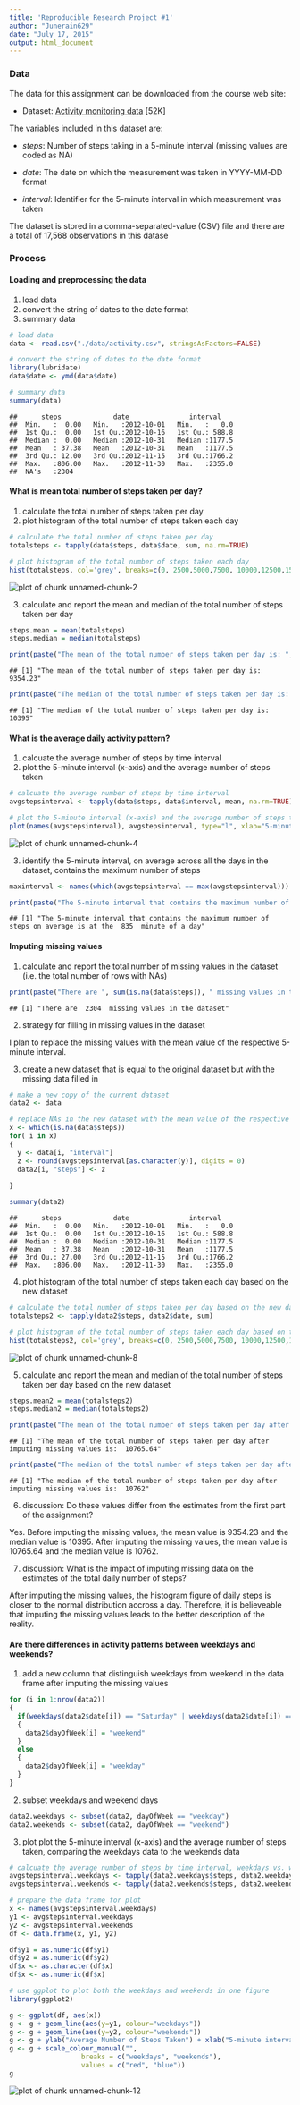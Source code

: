 ```yaml
---
title: 'Reproducible Research Project #1'
author: "Junerain629"
date: "July 17, 2015"
output: html_document
---
```


### Data
 
The data for this assignment can be downloaded from the course web site:

- Dataset: [Activity monitoring data](https://d396qusza40orc.cloudfront.net/repdata%2Fdata%2Factivity.zip) [52K]

The variables included in this dataset are:

- *steps*: Number of steps taking in a 5-minute interval (missing values are coded as NA)

- *date*: The date on which the measurement was taken in YYYY-MM-DD format

- *interval*: Identifier for the 5-minute interval in which measurement was taken

The dataset is stored in a comma-separated-value (CSV) file and there are a total of 17,568 observations in this datase

### Process

#### Loading and preprocessing the data

1. load data
2. convert the string of dates to the date format
3. summary data


```r
# load data
data <- read.csv("./data/activity.csv", stringsAsFactors=FALSE)

# convert the string of dates to the date format
library(lubridate)
data$date <- ymd(data$date)

# summary data
summary(data)
```

```
##      steps             date               interval     
##  Min.   :  0.00   Min.   :2012-10-01   Min.   :   0.0  
##  1st Qu.:  0.00   1st Qu.:2012-10-16   1st Qu.: 588.8  
##  Median :  0.00   Median :2012-10-31   Median :1177.5  
##  Mean   : 37.38   Mean   :2012-10-31   Mean   :1177.5  
##  3rd Qu.: 12.00   3rd Qu.:2012-11-15   3rd Qu.:1766.2  
##  Max.   :806.00   Max.   :2012-11-30   Max.   :2355.0  
##  NA's   :2304
```

#### What is mean total number of steps taken per day?

1. calculate the total number of steps taken per day
2. plot histogram of the total number of steps taken each day


```r
# calculate the total number of steps taken per day
totalsteps <- tapply(data$steps, data$date, sum, na.rm=TRUE)

# plot histogram of the total number of steps taken each day
hist(totalsteps, col='grey', breaks=c(0, 2500,5000,7500, 10000,12500,15000,17500,20000,22500, 25000), ylim = c(0,20), main = paste("Histogram of Daily Steps"), xlab="Number of Steps per Day", ylab="Number of Days")
```

![plot of chunk unnamed-chunk-2](figure/unnamed-chunk-2-1.png) 

3. calculate and report the mean and median of the total number of steps taken per day


```r
steps.mean = mean(totalsteps)
steps.median = median(totalsteps)

print(paste("The mean of the total number of steps taken per day is: ", round(steps.mean, digits=2)))
```

```
## [1] "The mean of the total number of steps taken per day is:  9354.23"
```

```r
print(paste("The median of the total number of steps taken per day is: ", steps.median))
```

```
## [1] "The median of the total number of steps taken per day is:  10395"
```

#### What is the average daily activity pattern?

1. calcuate the average number of steps by time interval
2. plot the 5-minute interval (x-axis) and the average number of steps taken


```r
# calcuate the average number of steps by time interval
avgstepsinterval <- tapply(data$steps, data$interval, mean, na.rm=TRUE)

# plot the 5-minute interval (x-axis) and the average number of steps taken
plot(names(avgstepsinterval), avgstepsinterval, type="l", xlab="5-minute Interval", ylab="Average Number of Steps Taken", main="Average Daily Activity Pattern")
```

![plot of chunk unnamed-chunk-4](figure/unnamed-chunk-4-1.png) 

3. identify the 5-minute interval, on average across all the days in the dataset, contains the maximum number of steps


```r
maxinterval <- names(which(avgstepsinterval == max(avgstepsinterval)))

print(paste("The 5-minute interval that contains the maximum number of steps on average is at the ", maxinterval, " minute of a day"))
```

```
## [1] "The 5-minute interval that contains the maximum number of steps on average is at the  835  minute of a day"
```


#### Imputing missing values

1. calculate and report the total number of missing values in the dataset (i.e. the total number of rows with NAs)


```r
print(paste("There are ", sum(is.na(data$steps)), " missing values in the dataset"))
```

```
## [1] "There are  2304  missing values in the dataset"
```

2. strategy for filling in missing values in the dataset

I plan to replace the missing values with the mean value of the respective 5-minute interval.

3. create a new dataset that is equal to the original dataset but with the missing data filled in


```r
# make a new copy of the current dataset
data2 <- data

# replace NAs in the new dataset with the mean value of the respective 5-minute interval
x <- which(is.na(data$steps))
for( i in x)
{
  y <- data[i, "interval"]
  z <- round(avgstepsinterval[as.character(y)], digits = 0)
  data2[i, "steps"] <- z
  
}

summary(data2)
```

```
##      steps             date               interval     
##  Min.   :  0.00   Min.   :2012-10-01   Min.   :   0.0  
##  1st Qu.:  0.00   1st Qu.:2012-10-16   1st Qu.: 588.8  
##  Median :  0.00   Median :2012-10-31   Median :1177.5  
##  Mean   : 37.38   Mean   :2012-10-31   Mean   :1177.5  
##  3rd Qu.: 27.00   3rd Qu.:2012-11-15   3rd Qu.:1766.2  
##  Max.   :806.00   Max.   :2012-11-30   Max.   :2355.0
```

4. plot histogram of the total number of steps taken each day based on the new dataset


```r
# calculate the total number of steps taken per day based on the new dataset
totalsteps2 <- tapply(data2$steps, data2$date, sum)

# plot histogram of the total number of steps taken each day based on the new dataset
hist(totalsteps2, col='grey', breaks=c(0, 2500,5000,7500, 10000,12500,15000,17500,20000,22500, 25000), ylim = c(0,30), main = paste("Histogram of Daily Steps (Imputing missing values)"), xlab="Number of Steps per Day", ylab="Number of Days")
```

![plot of chunk unnamed-chunk-8](figure/unnamed-chunk-8-1.png) 


5. calculate and report the mean and median of the total number of steps taken per day based on the new dataset


```r
steps.mean2 = mean(totalsteps2)
steps.median2 = median(totalsteps2)

print(paste("The mean of the total number of steps taken per day after imputing missing values is: ", round(steps.mean2, digits=2)))
```

```
## [1] "The mean of the total number of steps taken per day after imputing missing values is:  10765.64"
```

```r
print(paste("The median of the total number of steps taken per day after imputing missing values is: ", steps.median2))
```

```
## [1] "The median of the total number of steps taken per day after imputing missing values is:  10762"
```

6. discussion: Do these values differ from the estimates from the first part of the assignment?

Yes. Before imputing the missing values, the mean value is 9354.23 and the median value is 10395. After imputing the missing values, the mean value is 10765.64 and the median value is 10762.

7. discussion: What is the impact of imputing missing data on the estimates of the total daily number of steps?

After imputing the missing values, the histogram figure of daily steps is closer to the normal distribution accross a day. Therefore, it is believeable that imputing the missing values leads to the better description of the reality. 

#### Are there differences in activity patterns between weekdays and weekends?

1. add a new column that distinguish weekdays from weekend in the data frame after imputing the missing values


```r
for (i in 1:nrow(data2))
{
  if(weekdays(data2$date[i]) == "Saturday" | weekdays(data2$date[i]) == "Sunday")
  {
    data2$dayOfWeek[i] = "weekend"
  }
  else
  {
    data2$dayOfWeek[i] = "weekday"
  }
}
```

2. subset weekdays and weekend days


```r
data2.weekdays <- subset(data2, dayOfWeek == "weekday")
data2.weekends <- subset(data2, dayOfWeek == "weekend")
```

3. plot plot the 5-minute interval (x-axis) and the average number of steps taken, comparing the weekdays data to the weekends data


```r
# calcuate the average number of steps by time interval, weekdays vs. weekends
avgstepsinterval.weekdays <- tapply(data2.weekdays$steps, data2.weekdays$interval, mean)
avgstepsinterval.weekends <- tapply(data2.weekends$steps, data2.weekends$interval, mean)

# prepare the data frame for plot
x <- names(avgstepsinterval.weekdays)
y1 <- avgstepsinterval.weekdays
y2 <- avgstepsinterval.weekends
df <- data.frame(x, y1, y2)

df$y1 = as.numeric(df$y1)
df$y2 = as.numeric(df$y2)
df$x <- as.character(df$x)
df$x <- as.numeric(df$x)

# use ggplot to plot both the weekdays and weekends in one figure
library(ggplot2)

g <- ggplot(df, aes(x))
g <- g + geom_line(aes(y=y1, colour="weekdays"))
g <- g + geom_line(aes(y=y2, colour="weekends"))
g <- g + ylab("Average Number of Steps Taken") + xlab("5-minute interval")
g <- g + scale_colour_manual("", 
                  breaks = c("weekdays", "weekends"),
                  values = c("red", "blue"))
g
```

![plot of chunk unnamed-chunk-12](figure/unnamed-chunk-12-1.png) 
